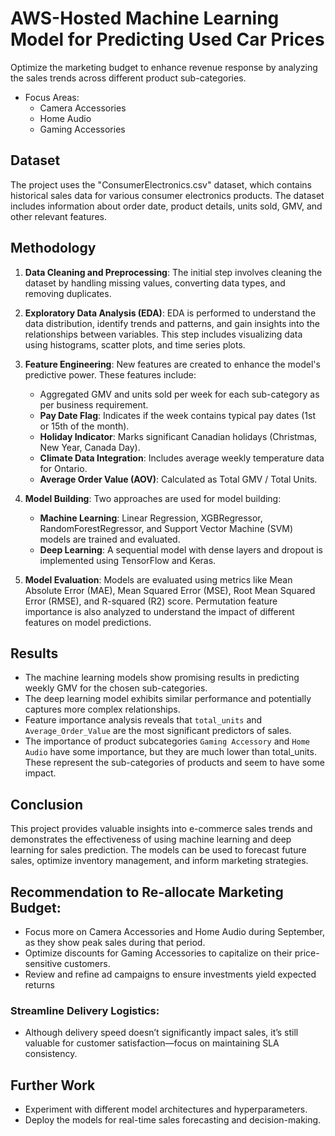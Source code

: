 # AWS-Hosted Machine Learning Model for Predicting Used Car Prices

Optimize the marketing budget to enhance revenue response by analyzing the sales trends across different product sub-categories.

- Focus Areas:
  - Camera Accessories
  - Home Audio
  - Gaming Accessories

## Dataset

The project uses the "ConsumerElectronics.csv" dataset, which contains historical sales data for various consumer electronics products. The dataset includes information about order date, product details, units sold, GMV, and other relevant features.

## Methodology

1. **Data Cleaning and Preprocessing**: The initial step involves cleaning the dataset by handling missing values, converting data types, and removing duplicates.

2. **Exploratory Data Analysis (EDA)**: EDA is performed to understand the data distribution, identify trends and patterns, and gain insights into the relationships between variables. This step includes visualizing data using histograms, scatter plots, and time series plots.

3. **Feature Engineering**: New features are created to enhance the model's predictive power. These features include:
    - Aggregated GMV and units sold per week for each sub-category as per business requirement.
    - **Pay Date Flag**: Indicates if the week contains typical pay dates (1st or 15th of the month).
    - **Holiday Indicator**: Marks significant Canadian holidays (Christmas, New Year, Canada Day).
    - **Climate Data Integration**: Includes average weekly temperature data for Ontario.
    - **Average Order Value (AOV)**: Calculated as Total GMV / Total Units.

4. **Model Building**: Two approaches are used for model building:
    - **Machine Learning**: Linear Regression, XGBRegressor, RandomForestRegressor, and Support Vector Machine (SVM) models are trained and evaluated.
    - **Deep Learning**: A sequential model with dense layers and dropout is implemented using TensorFlow and Keras.

5. **Model Evaluation**: Models are evaluated using metrics like Mean Absolute Error (MAE), Mean Squared Error (MSE), Root Mean Squared Error (RMSE), and R-squared (R2) score. Permutation feature importance is also analyzed to understand the impact of different features on model predictions.

## Results

- The machine learning models show promising results in predicting weekly GMV for the chosen sub-categories.
- The deep learning model exhibits similar performance and potentially captures more complex relationships.
- Feature importance analysis reveals that `total_units` and `Average_Order_Value` are the most significant predictors of sales.
- The importance of product subcategories `Gaming Accessory` and `Home Audio` have some importance, but they are much lower than total_units. These represent the
  sub-categories of products and seem to have some impact.

## Conclusion

This project provides valuable insights into e-commerce sales trends and demonstrates the effectiveness of using machine learning and deep learning for sales prediction. The models can be used to forecast future sales, optimize inventory management, and inform marketing strategies.

## Recommendation to Re-allocate Marketing Budget:
- Focus more on Camera Accessories and Home Audio during September, as they show peak sales during that period.
- Optimize discounts for Gaming Accessories to capitalize on their price-sensitive customers.
- Review and refine ad campaigns to ensure investments yield expected returns

### Streamline Delivery Logistics:
- Although delivery speed doesn’t significantly impact sales, it’s still valuable for customer satisfaction—focus on maintaining SLA consistency.

## Further Work
 
- Experiment with different model architectures and hyperparameters.
- Deploy the models for real-time sales forecasting and decision-making.
